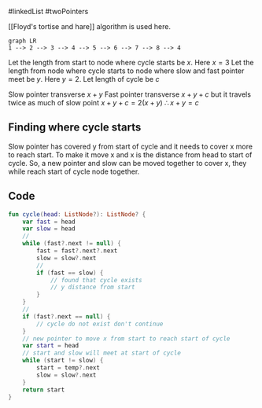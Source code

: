 #linkedList 
#twoPointers

[[Floyd's tortise and hare]] algorithm is used here.


```mermaid
graph LR
1 --> 2 --> 3 --> 4 --> 5 --> 6 --> 7 --> 8 --> 4
```
Let the length from start to node where cycle starts be $x$. Here $x = 3$
Let the length from node where cycle starts to node where slow and fast pointer meet be $y$. Here $y = 2$.
Let length of cycle be $c$

Slow pointer transverse $x + y$
Fast pointer transverse $x + y + c$ but it travels twice as much of slow point
$x + y + c = 2(x + y)$
$\therefore x + y = c$


## Finding where cycle starts
Slow pointer has covered y from start of cycle and it needs to cover x more to reach start. To make it move x and x is the distance from head to start of cycle.
So, a new pointer and slow can be moved together to cover x, they while reach start of cycle node together.


## Code
```kotlin
fun cycle(head: ListNode?): ListNode? {
	var fast = head
	var slow = head
	//
	while (fast?.next != null) {
		fast = fast?.next?.next
		slow = slow?.next
		//
		if (fast == slow) {
			// found that cycle exists
			// y distance from start
		}
	}
	//
	if (fast?.next == null) {
		// cycle do not exist don't continue
	}
	// new pointer to move x from start to reach start of cycle
	var start = head
	// start and slow will meet at start of cycle
	while (start != slow) {
		start = temp?.next
		slow = slow?.next
	}
	return start
}
```
